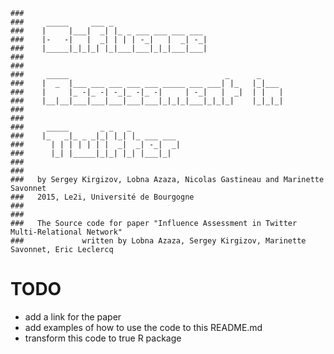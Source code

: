     ###                                         
    ###     _____     ___ _                     
    ###    |     |___|  _| |_ _ ___ ___ ___ ___ 
    ###    |-   -|   |  _| | | | -_|   |  _| -_|
    ###    |_____|_|_|_| |_|___|___|_|_|___|___|
    ###                                         
    ###                                                          
    ###     _____                                   _      _     
    ###    |  _  |___ ___ ___ ___ ___ _____ ___ ___| |_   |_|___ 
    ###    |     |_ -|_ -| -_|_ -|_ -|     | -_|   |  _|  | |   |
    ###    |__|__|___|___|___|___|___|_|_|_|___|_|_|_|    |_|_|_|
    ###                                                          
    ###                                   
    ###     _____       _ _   _           
    ###    |_   _|_ _ _|_| |_| |_ ___ ___ 
    ###      | | | | | | |  _|  _| -_|  _|
    ###      |_| |_____|_|_| |_| |___|_|  
    ###
    ###
    ###   by Sergey Kirgizov, Lobna Azaza, Nicolas Gastineau and Marinette Savonnet
    ###   2015, Le2i, Université de Bourgogne
    ###
    ###
    ###   The Source code for paper "Influence Assessment in Twitter Multi-Relational Network"
    ###             written by Lobna Azaza, Sergey Kirgizov, Marinette Savonnet, Eric Leclercq



# TODO

* add a link for the paper
* add examples of how to use the code to this README.md
* transform this code to true R package